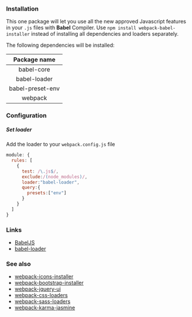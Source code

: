 ### Installation

This one package will let you use all the new approved Javascript features in your `.js` files with **Babel** Compiler.
Use `npm install webpack-babel-installer` instead of installing all dependencies and loaders separately.

The following dependencies will be installed:

| Package name |
|:-------------:|
| babel-core |
| babel-loader |
| babel-preset-env |
| webpack |

### Configuration

##### Set loader
Add the loader to your `webpack.config.js` file

```javascript
module: {
  rules: [
    {
      test: /\.js$/,
      exclude:/(node_modules)/,
      loader:"babel-loader",
      query:{
        presets:["env"]
      }
    }
  ]
}
```

### Links

* [BabelJS](https://babeljs.io)
* [babel-loader](https://www.npmjs.com/package/babel-loader)

### See also
* [webpack-icons-installer](https://www.npmjs.com/package/webpack-icons-installer)
* [webpack-bootstrap-installer](https://www.npmjs.com/package/webpack-bootstrap-installer)
* [webpack-jquery-ui](https://www.npmjs.com/package/webpack-jquery-ui)
* [webpack-css-loaders](https://www.npmjs.com/package/webpack-css-loaders)
* [webpack-sass-loaders](https://www.npmjs.com/package/webpack-sass-loaders)
* [webpack-karma-jasmine](https://www.npmjs.com/package/webpack-karma-jasmine)